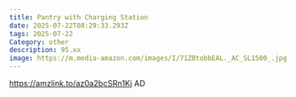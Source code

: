 ```yaml
---
title: Pantry with Charging Station
date: 2025-07-22T08:29:33.293Z
tags: 2025-07-22
Category: other
description: 95.xx
image: https://m.media-amazon.com/images/I/71ZBtobbEAL._AC_SL1500_.jpg
---
```

https://amzlink.to/az0a2bcSRn1Kj
AD